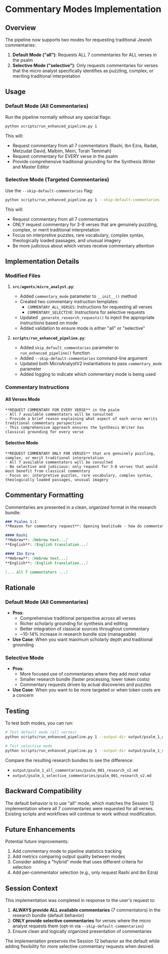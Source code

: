 # Commentary Modes Implementation

## Overview

The pipeline now supports two modes for requesting traditional Jewish commentaries:

1. **Default Mode ("all")**: Requests ALL 7 commentaries for ALL verses in the psalm
2. **Selective Mode ("selective")**: Only requests commentaries for verses that the micro analyst specifically identifies as puzzling, complex, or meriting traditional interpretation

## Usage

### Default Mode (All Commentaries)

Run the pipeline normally without any special flags:

```bash
python scripts/run_enhanced_pipeline.py 1
```

This will:
- Request commentary from all 7 commentators (Rashi, Ibn Ezra, Radak, Metzudat David, Malbim, Meiri, Torah Temimah)
- Request commentary for EVERY verse in the psalm
- Provide comprehensive traditional grounding for the Synthesis Writer and Master Editor

### Selective Mode (Targeted Commentaries)

Use the `--skip-default-commentaries` flag:

```bash
python scripts/run_enhanced_pipeline.py 1 --skip-default-commentaries
```

This will:
- Request commentary from all 7 commentators
- ONLY request commentary for 3-8 verses that are genuinely puzzling, complex, or merit traditional interpretation
- Focus on interpretive puzzles, rare vocabulary, complex syntax, theologically loaded passages, and unusual imagery
- Be more judicious about which verses receive commentary attention

## Implementation Details

### Modified Files

1. **`src/agents/micro_analyst.py`**:
   - Added `commentary_mode` parameter to `__init__()` method
   - Created two commentary instruction templates:
     - `COMMENTARY_ALL_VERSES`: Instructions for requesting all verses
     - `COMMENTARY_SELECTIVE`: Instructions for selective requests
   - Updated `_generate_research_requests()` to inject the appropriate instructions based on mode
   - Added validation to ensure mode is either "all" or "selective"

2. **`scripts/run_enhanced_pipeline.py`**:
   - Added `skip_default_commentaries` parameter to `run_enhanced_pipeline()` function
   - Added `--skip-default-commentaries` command-line argument
   - Updated both MicroAnalystV2 instantiations to pass `commentary_mode` parameter
   - Added logging to indicate which commentary mode is being used

### Commentary Instructions

#### All Verses Mode
```
**REQUEST COMMENTARY FOR EVERY VERSE** in the psalm
- All 7 available commentators will be consulted
- Provide a brief reason explaining what aspect of each verse merits traditional commentary perspective
- This comprehensive approach ensures the Synthesis Writer has classical grounding for every verse
```

#### Selective Mode
```
**REQUEST COMMENTARY ONLY FOR VERSES** that are genuinely puzzling, complex, or merit traditional interpretation
- All 7 available commentators will be consulted
- Be selective and judicious: only request for 3-8 verses that would most benefit from classical commentary
- Focus on: interpretive puzzles, rare vocabulary, complex syntax, theologically loaded passages, unusual imagery
```

## Commentary Formatting

Commentaries are presented in a clean, organized format in the research bundle:

```markdown
### Psalms 1:1
**Reason for commentary request**: Opening beatitude - how do commentators interpret 'ashrei' and the threefold structure?

#### Rashi
**Hebrew**: [Hebrew text...]
**English**: [English translation...]

#### Ibn Ezra
**Hebrew**: [Hebrew text...]
**English**: [English translation...]

[... all 7 commentators ...]
```

## Rationale

### Default Mode (All Commentaries)
- **Pros**:
  - Comprehensive traditional perspective across all verses
  - Richer scholarly grounding for synthesis and editing
  - Better integration of classical sources throughout commentary
  - ~10-14% increase in research bundle size (manageable)
- **Use Case**: When you want maximum scholarly depth and traditional grounding

### Selective Mode
- **Pros**:
  - More focused use of commentaries where they add most value
  - Smaller research bundle (faster processing, lower token costs)
  - Commentary requests driven by actual discoveries and puzzles
- **Use Case**: When you want to be more targeted or when token costs are a concern

## Testing

To test both modes, you can run:

```bash
# Test default mode (all verses)
python scripts/run_enhanced_pipeline.py 1 --output-dir output/psalm_1_all_commentaries

# Test selective mode
python scripts/run_enhanced_pipeline.py 1 --output-dir output/psalm_1_selective_commentaries --skip-default-commentaries
```

Compare the resulting research bundles to see the difference:
- `output/psalm_1_all_commentaries/psalm_001_research_v2.md`
- `output/psalm_1_selective_commentaries/psalm_001_research_v2.md`

## Backward Compatibility

The default behavior is to use "all" mode, which matches the Session 12 implementation where all 7 commentaries were requested for all verses. Existing scripts and workflows will continue to work without modification.

## Future Enhancements

Potential future improvements:
1. Add commentary mode to pipeline statistics tracking
2. Add metrics comparing output quality between modes
3. Consider adding a "hybrid" mode that uses different criteria for selection
4. Add per-commentator selection (e.g., only request Rashi and Ibn Ezra)

## Session Context

This implementation was completed in response to the user's request to:
1. **ALWAYS provide ALL available commentaries** (7 commentators) in the research bundle (default behavior)
2. **ONLY provide selective commentaries** for verses where the micro analyst requests them (opt-in via `--skip-default-commentaries`)
3. Ensure clean and logically organized presentation of commentaries

The implementation preserves the Session 12 behavior as the default while adding flexibility for more selective commentary requests when desired.
